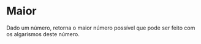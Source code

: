 # Maior
Dado um número, retorna o maior número possível que pode ser feito com os algarismos deste número.
